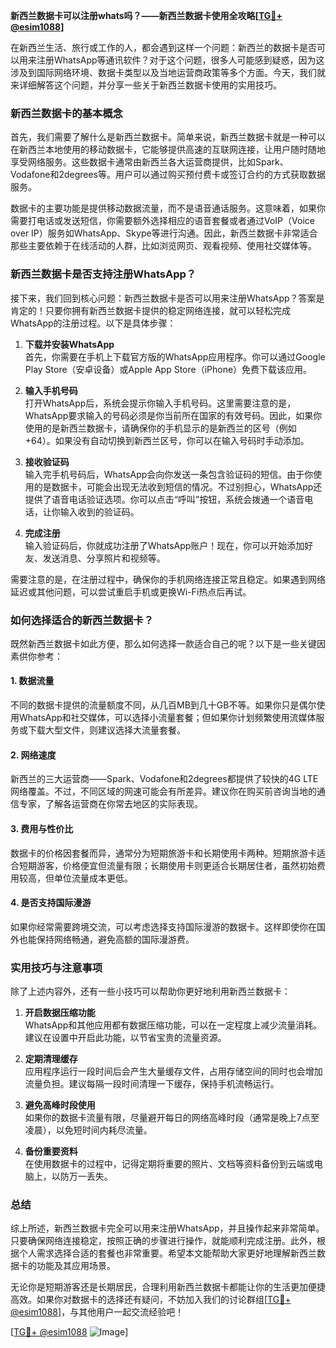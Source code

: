 **新西兰数据卡可以注册whats吗？——新西兰数据卡使用全攻略[[TG💪+ @esim1088](https://t.me/s/esim1088)]**

在新西兰生活、旅行或工作的人，都会遇到这样一个问题：新西兰的数据卡是否可以用来注册WhatsApp等通讯软件？对于这个问题，很多人可能感到疑惑，因为这涉及到国际网络环境、数据卡类型以及当地运营商政策等多个方面。今天，我们就来详细解答这个问题，并分享一些关于新西兰数据卡使用的实用技巧。

### 新西兰数据卡的基本概念

首先，我们需要了解什么是新西兰数据卡。简单来说，新西兰数据卡就是一种可以在新西兰本地使用的移动数据卡，它能够提供高速的互联网连接，让用户随时随地享受网络服务。这些数据卡通常由新西兰各大运营商提供，比如Spark、Vodafone和2degrees等。用户可以通过购买预付费卡或签订合约的方式获取数据服务。

数据卡的主要功能是提供移动数据流量，而不是语音通话服务。这意味着，如果你需要打电话或发送短信，你需要额外选择相应的语音套餐或者通过VoIP（Voice over IP）服务如WhatsApp、Skype等进行沟通。因此，新西兰数据卡非常适合那些主要依赖于在线活动的人群，比如浏览网页、观看视频、使用社交媒体等。

### 新西兰数据卡是否支持注册WhatsApp？

接下来，我们回到核心问题：新西兰数据卡是否可以用来注册WhatsApp？答案是肯定的！只要你拥有新西兰数据卡提供的稳定网络连接，就可以轻松完成WhatsApp的注册过程。以下是具体步骤：

1. **下载并安装WhatsApp**  
   首先，你需要在手机上下载官方版的WhatsApp应用程序。你可以通过Google Play Store（安卓设备）或Apple App Store（iPhone）免费下载该应用。

2. **输入手机号码**  
   打开WhatsApp后，系统会提示你输入手机号码。这里需要注意的是，WhatsApp要求输入的号码必须是你当前所在国家的有效号码。因此，如果你使用的是新西兰数据卡，请确保你的手机显示的是新西兰的区号（例如+64）。如果没有自动切换到新西兰区号，你可以在输入号码时手动添加。

3. **接收验证码**  
   输入完手机号码后，WhatsApp会向你发送一条包含验证码的短信。由于你使用的是数据卡，可能会出现无法收到短信的情况。不过别担心，WhatsApp还提供了语音电话验证选项。你可以点击“呼叫”按钮，系统会拨通一个语音电话，让你输入收到的验证码。

4. **完成注册**  
   输入验证码后，你就成功注册了WhatsApp账户！现在，你可以开始添加好友、发送消息、分享照片和视频等。

需要注意的是，在注册过程中，确保你的手机网络连接正常且稳定。如果遇到网络延迟或其他问题，可以尝试重启手机或更换Wi-Fi热点后再试。

### 如何选择适合的新西兰数据卡？

既然新西兰数据卡如此方便，那么如何选择一款适合自己的呢？以下是一些关键因素供你参考：

#### 1. 数据流量
不同的数据卡提供的流量额度不同，从几百MB到几十GB不等。如果你只是偶尔使用WhatsApp和社交媒体，可以选择小流量套餐；但如果你计划频繁使用流媒体服务或下载大型文件，则建议选择大流量套餐。

#### 2. 网络速度
新西兰的三大运营商——Spark、Vodafone和2degrees都提供了较快的4G LTE网络覆盖。不过，不同区域的网速可能会有所差异。建议你在购买前咨询当地的通信专家，了解各运营商在你常去地区的实际表现。

#### 3. 费用与性价比
数据卡的价格因套餐而异，通常分为短期旅游卡和长期使用卡两种。短期旅游卡适合短期游客，价格便宜但流量有限；长期使用卡则更适合长期居住者，虽然初始费用较高，但单位流量成本更低。

#### 4. 是否支持国际漫游
如果你经常需要跨境交流，可以考虑选择支持国际漫游的数据卡。这样即使你在国外也能保持网络畅通，避免高额的国际漫游费。

### 实用技巧与注意事项

除了上述内容外，还有一些小技巧可以帮助你更好地利用新西兰数据卡：

1. **开启数据压缩功能**  
   WhatsApp和其他应用都有数据压缩功能，可以在一定程度上减少流量消耗。建议在设置中开启此功能，以节省宝贵的流量资源。

2. **定期清理缓存**  
   应用程序运行一段时间后会产生大量缓存文件，占用存储空间的同时也会增加流量负担。建议每隔一段时间清理一下缓存，保持手机流畅运行。

3. **避免高峰时段使用**  
   如果你的数据卡流量有限，尽量避开每日的网络高峰时段（通常是晚上7点至凌晨），以免短时间内耗尽流量。

4. **备份重要资料**  
   在使用数据卡的过程中，记得定期将重要的照片、文档等资料备份到云端或电脑上，以防万一丢失。

### 总结

综上所述，新西兰数据卡完全可以用来注册WhatsApp，并且操作起来非常简单。只要确保网络连接稳定，按照正确的步骤进行操作，就能顺利完成注册。此外，根据个人需求选择合适的套餐也非常重要。希望本文能帮助大家更好地理解新西兰数据卡的功能及其应用场景。

无论你是短期游客还是长期居民，合理利用新西兰数据卡都能让你的生活更加便捷高效。如果你对数据卡的选择还有疑问，不妨加入我们的讨论群组[[TG💪+ @esim1088](https://t.me/s/esim1088)]，与其他用户一起交流经验吧！

[[TG💪+ @esim1088](https://t.me/s/esim1088) ![Image](https://i.postimg.cc/4NQfJmqS/Snipaste-2025-05-13-00-14-12.png)]